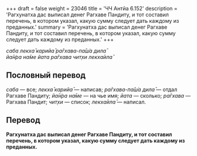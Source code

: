 +++
draft = false
weight = 23046
title = 'ЧЧ Антйа 6.152'
description = 'Рагхунатха дас выписал денег Рагхаве Пандиту, и тот составил перечень, в котором указал, какую сумму следует дать каждому из преданных.'
summary = 'Рагхунатха дас выписал денег Рагхаве Пандиту, и тот составил перечень, в котором указал, какую сумму следует дать каждому из преданных.'
+++

_саба лекха̄ карийа̄ ра̄гхава-па̄ш́а дила̄  
йа̄н̇ра на̄ме йата ра̄гхава чит̣хи лекха̄ила̄_

## Пословный перевод

_саба_ — все; _лекха̄_ _карийа̄_ — написав; _ра̄гхава_\-_па̄ш́а_ _дила̄_ — отдал Рагхаве Пандиту; _йа̄н̇ра_ _на̄ме_ — на чье имя; _йата_ — сколько; _ра̄гхава_ — Рагхава Пандит; _чит̣хи_ — список; _лекха̄ила̄_ — написал.

## Перевод

**Рагхунатха дас выписал денег Рагхаве Пандиту, и тот составил перечень, в котором указал, какую сумму следует дать каждому из преданных.**

